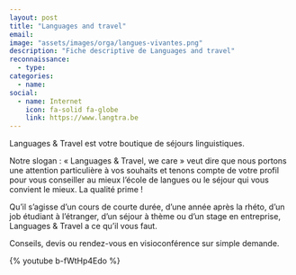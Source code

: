 ```yaml
---
layout: post
title: "Languages and travel"
email: 
image: "assets/images/orga/langues-vivantes.png"
description: "Fiche descriptive de Languages and travel"
reconnaissance:
  - type: 
categories: 
  - name: 
social:
  - name: Internet
    icon: fa-solid fa-globe
    link: https://www.langtra.be
---
```

Languages & Travel est votre boutique de séjours linguistiques.

Notre slogan : « Languages & Travel, we care » veut dire que nous portons une attention particulière à vos souhaits et tenons compte de votre profil pour vous conseiller au mieux l’école de langues ou le séjour qui vous convient le mieux. La qualité prime !

Qu’il s’agisse d’un cours de courte durée, d’une année après la rhéto, d’un job étudiant à l’étranger, d’un séjour à thème ou d’un stage en entreprise, Languages & Travel a ce qu’il vous faut.

Conseils, devis ou rendez-vous en visioconférence sur simple demande.

{% youtube b-fWtHp4Edo %}
